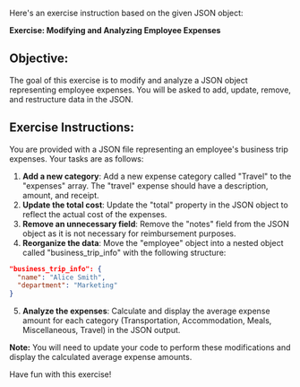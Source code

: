 Here's an exercise instruction based on the given JSON object:

**Exercise: Modifying and Analyzing Employee Expenses**

## Objective:
The goal of this exercise is to modify and analyze a JSON object representing employee expenses. You will be asked to add, update, remove, and restructure data in the JSON.

## Exercise Instructions:

You are provided with a JSON file representing an employee's business trip expenses. Your tasks are as follows:

1. **Add a new category**: Add a new expense category called "Travel" to the "expenses" array. The "travel" expense should have a description, amount, and receipt.
2. **Update the total cost**: Update the "total" property in the JSON object to reflect the actual cost of the expenses.
3. **Remove an unnecessary field**: Remove the "notes" field from the JSON object as it is not necessary for reimbursement purposes.
4. **Reorganize the data**: Move the "employee" object into a nested object called "business_trip_info" with the following structure:
```json
"business_trip_info": {
  "name": "Alice Smith",
  "department": "Marketing"
}
```
5. **Analyze the expenses**: Calculate and display the average expense amount for each category (Transportation, Accommodation, Meals, Miscellaneous, Travel) in the JSON output.

**Note:** You will need to update your code to perform these modifications and display the calculated average expense amounts.

Have fun with this exercise!